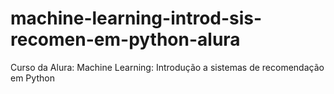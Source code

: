 # machine-learning-introd-sis-recomen-em-python-alura
Curso da Alura: Machine Learning: Introdução a sistemas de recomendação em Python
